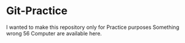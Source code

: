 # Git-Practice
I wanted to make this repository only for Practice purposes
Something wrong 
56 Computer are available here.
